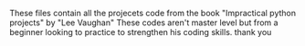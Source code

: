 These files contain all the projecets code from the book "Impractical python projects" by "Lee Vaughan"
These codes aren't master level but from a beginner looking to practice to strengthen his coding skills.
thank you
